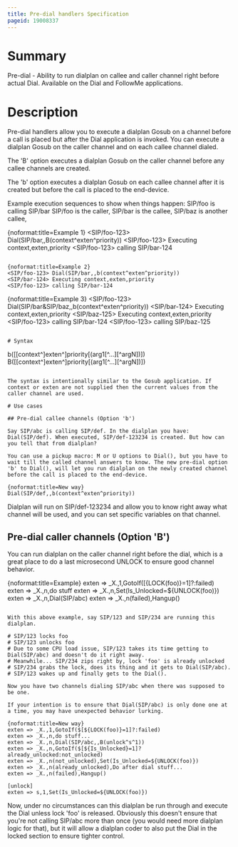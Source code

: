 ```yaml
---
title: Pre-dial handlers Specification
pageid: 19008337
---
```




# Summary

Pre-dial - Ability to run dialplan on callee and caller channel right before actual Dial. Available on the Dial and FollowMe applications.

# Description

Pre-dial handlers allow you to execute a dialplan Gosub on a channel before a call is placed but after the Dial application is invoked. You can execute a dialplan Gosub on the caller channel and on each callee channel dialed.

The 'B' option executes a dialplan Gosub on the caller channel before any callee channels are created.

The 'b' option executes a dialplan Gosub on each callee channel after it is created but before the call is placed to the end-device.

Example execution sequences to show when things happen:
SIP/foo is calling SIP/bar
SIP/foo is the caller,
SIP/bar is the callee,
SIP/baz is another callee,

{noformat:title=Example 1}
<SIP/foo-123> Dial(SIP/bar,,B(context^exten^priority))
<SIP/foo-123> Executing context,exten,priority
<SIP/foo-123> calling SIP/bar-124
```

{noformat:title=Example 2}
<SIP/foo-123> Dial(SIP/bar,,b(context^exten^priority))
<SIP/bar-124> Executing context,exten,priority
<SIP/foo-123> calling SIP/bar-124
```

{noformat:title=Example 3}
<SIP/foo-123> Dial(SIP/bar&SIP/baz,,b(context^exten^priority))
<SIP/bar-124> Executing context,exten,priority
<SIP/baz-125> Executing context,exten,priority
<SIP/foo-123> calling SIP/bar-124
<SIP/foo-123> calling SIP/baz-125
```

# Syntax

```
b([[context^]exten^]priority[(arg1[^...][^argN])])
B([[context^]exten^]priority[(arg1[^...][^argN])])
```

The syntax is intentionally similar to the Gosub application. If context or exten are not supplied then the current values from the caller channel are used.

# Use cases

## Pre-dial callee channels (Option 'b')

Say SIP/abc is calling SIP/def. In the dialplan you have: Dial(SIP/def). When executed, SIP/def-123234 is created. But how can you tell that from dialplan?

You can use a pickup macro: M or U options to Dial(), but you have to wait till the called channel answers to know. The new pre-dial option 'b' to Dial(), will let you run dialplan on the newly created channel before the call is placed to the end-device.

{noformat:title=New way}
Dial(SIP/def,,b(context^exten^priority))
```

Dialplan will run on SIP/def-123234 and allow you to know right away what channel will be used, and you can set specific variables on that channel.

## Pre-dial caller channels (Option 'B')

You can run dialplan on the caller channel right before the dial, which is a great place to do a last microsecond UNLOCK to ensure good channel behavior.

{noformat:title=Example}
exten => _X.,1,GotoIf($[${LOCK(foo)}=1]?:failed)
exten => _X.,n,do stuff
exten => _X.,n,Set(Is_Unlocked=${UNLOCK(foo)})
exten => _X.,n,Dial(SIP/abc)
exten => _X.,n(failed),Hangup()
```

With this above example, say SIP/123 and SIP/234 are running this dialplan.

# SIP/123 locks foo
# SIP/123 unlocks foo
# Due to some CPU load issue, SIP/123 takes its time getting to Dial(SIP/abc) and doesn't do it right away.
# Meanwhile... SIP/234 zips right by, lock 'foo' is already unlocked
# SIP/234 grabs the lock, does its thing and it gets to Dial(SIP/abc).
# SIP/123 wakes up and finally gets to the Dial().

Now you have two channels dialing SIP/abc when there was supposed to be one.

If your intention is to ensure that Dial(SIP/abc) is only done one at a time, you may have unexpected behavior lurking.

{noformat:title=New way}
exten => _X.,1,GotoIf($[${LOCK(foo)}=1]?:failed)
exten => _X.,n,do stuff...
exten => _X.,n,Dial(SIP/abc,,B(unlock^s^1))
exten => _X.,n,GotoIf($[${Is_Unlocked}=1]?already_unlocked:not_unlocked)
exten => _X.,n(not_unlocked),Set(Is_Unlocked=${UNLOCK(foo)})
exten => _X.,n(already_unlocked),Do after dial stuff...
exten => _X.,n(failed),Hangup()

[unlock]
exten => s,1,Set(Is_Unlocked=${UNLOCK(foo)})
```

Now, under no circumstances can this dialplan be run through and execute the Dial unless lock 'foo' is released. Obviously this doesn't ensure that you're not calling SIP/abc more than once (you would need more dialplan logic for that), but it will allow a dialplan coder to also put the Dial in the locked section to ensure tighter control.

